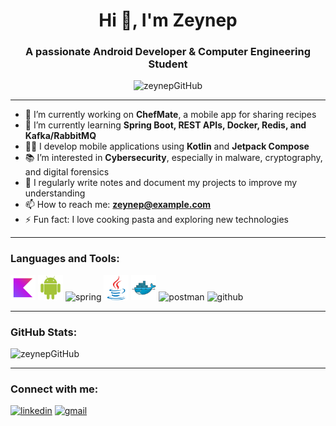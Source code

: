 <h1 align="center">Hi 👋, I'm Zeynep</h1>
<h3 align="center">A passionate Android Developer & Computer Engineering Student</h3>

<p align="center">
  <img src="https://komarev.com/ghpvc/?username=zeynepGitHub&label=Profile%20views&color=0e75b6&style=flat" alt="zeynepGitHub" />
</p>

---

- 🔭 I’m currently working on **ChefMate**, a mobile app for sharing recipes  
- 🌱 I’m currently learning **Spring Boot, REST APIs, Docker, Redis, and Kafka/RabbitMQ**  
- 👩‍💻 I develop mobile applications using **Kotlin** and **Jetpack Compose**  
- 📚 I’m interested in **Cybersecurity**, especially in malware, cryptography, and digital forensics  
- 📝 I regularly write notes and document my projects to improve my understanding  
- 📫 How to reach me: **zeynep@example.com**  
- ⚡ Fun fact: I love cooking pasta and exploring new technologies  

---

<h3 align="left">Languages and Tools:</h3>
<p align="left">
  <img src="https://raw.githubusercontent.com/devicons/devicon/master/icons/kotlin/kotlin-original.svg" alt="kotlin" width="40" height="40"/>
  <img src="https://raw.githubusercontent.com/devicons/devicon/master/icons/android/android-original.svg" alt="android" width="40" height="40"/>
  <img src="https://www.vectorlogo.zone/logos/springio/springio-icon.svg" alt="spring" width="40" height="40"/>
  <img src="https://raw.githubusercontent.com/devicons/devicon/master/icons/java/java-original.svg" alt="java" width="40" height="40"/>
  <img src="https://raw.githubusercontent.com/devicons/devicon/master/icons/docker/docker-original.svg" alt="docker" width="40" height="40"/>
  <img src="https://www.vectorlogo.zone/logos/getpostman/getpostman-icon.svg" alt="postman" width="40" height="40"/>
  <img src="https://www.vectorlogo.zone/logos/github/github-icon.svg" alt="github" width="40" height="40"/>
</p>

---

<h3 align="left">GitHub Stats:</h3>
<p align="left">
  <img src="https://github-readme-stats.vercel.app/api?username=zeynepGitHub&show_icons=true&locale=en" alt="zeynepGitHub" />
</p>

---

<h3 align="left">Connect with me:</h3>
<p align="left">
  <a href="https://linkedin.com/in/kullaniciadiniz" target="blank"><img src="https://cdn.jsdelivr.net/npm/simple-icons@3.1.0/icons/linkedin.svg" alt="linkedin" height="30" width="40" /></a>
  <a href="mailto:zeynep@example.com"><img src="https://cdn.jsdelivr.net/npm/simple-icons@3.1.0/icons/gmail.svg" alt="gmail" height="30" width="40" /></a>
</p>
